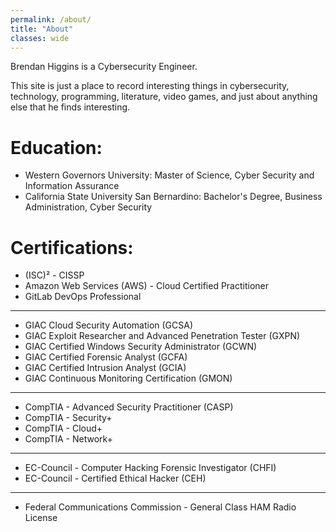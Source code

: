 ```yaml
---
permalink: /about/
title: "About"
classes: wide
---
```

Brendan Higgins is a Cybersecurity Engineer.

This site is just a place to record interesting things in cybersecurity, technology, programming, literature, video games, and just about anything else that he finds interesting.

# Education:
* Western Governors University: Master of Science, Cyber Security and Information Assurance
* California State University San Bernardino: Bachelor's Degree, Business Administration, Cyber Security

# Certifications:
* (ISC)² - CISSP
* Amazon Web Services (AWS) - Cloud Certified Practitioner
* GitLab DevOps Professional
<hr>

* GIAC Cloud Security Automation (GCSA)
* GIAC Exploit Researcher and Advanced Penetration Tester (GXPN)
* GIAC Certified Windows Security Administrator (GCWN)
* GIAC Certified Forensic Analyst (GCFA)
* GIAC Certified Intrusion Analyst (GCIA)
* GIAC Continuous Monitoring Certification (GMON)
<hr>

* CompTIA - Advanced Security Practitioner (CASP)
* CompTIA - Security+
* CompTIA - Cloud+
* CompTIA - Network+
<hr>

* EC-Council - Computer Hacking Forensic Investigator (CHFI)
* EC-Council - Certified Ethical Hacker (CEH)
<hr>

* Federal Communications Commission - General Class HAM Radio License
